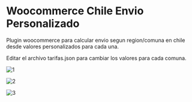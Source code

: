 # Woocommerce Chile Envio Personalizado
Plugin woocommerce para calcular envio segun region/comuna en chile desde valores personalizados para cada una.

Editar el archivo tarifas.json para cambiar los valores para cada comuna.


![1](https://user-images.githubusercontent.com/16052115/44810314-67894800-ab9f-11e8-9ea5-7fc063287388.jpg)


![2](https://user-images.githubusercontent.com/16052115/44810715-9227d080-aba0-11e8-93bb-ce5cabc46234.jpg)


![3](https://user-images.githubusercontent.com/16052115/44810716-9227d080-aba0-11e8-89e2-95e6f2d79594.jpg)
